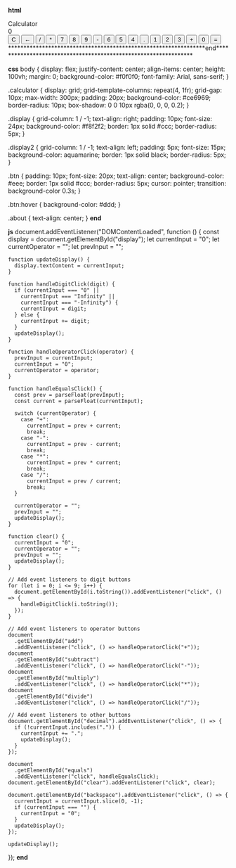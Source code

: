 ****************************************************************html****************************************************************
<html lang="en">
  <head>
    <meta charset="UTF-8" />
    <meta name="viewport" content="width=device-width, initial-scale=1.0" />
    <link rel="stylesheet" href="styles.css" />
    <title>Basic Calculator</title>
  </head>
  <!--Made By Aditya Konda (Task 3 Level 1) Hope it Helps You-->
  <body>
    <div class="calculator">
      <div class="boxer" id="boxer">Calculator</div>
      <div class="display" id="display">0</div>
      <button class="btn" id="clear">C</button>
      <button class="btn" id="backspace">←</button>
      <button class="btn" id="divide">/</button>
      <button class="btn" id="multiply">*</button>
      <button class="btn" id="7">7</button>
      <button class="btn" id="8">8</button>
      <button class="btn" id="9">9</button>
      <button class="btn" id="subtract">-</button>
      <button class="btn" id="6">6</button>
      <button class="btn" id="5">5</button>
      <button class="btn" id="4">4</button>
      <button class="btn" id="decimal">.</button>
      <button class="btn" id="1">1</button>
      <button class="btn" id="2">2</button>
      <button class="btn" id="3">3</button>
      <button class="btn" id="add">+</button>
      <button class="btn" id="0">0</button>
      <button class="btn" id="equals">=</button>
    </div>
    <script src="script.js"></script>
  </body>
</html>
****************************************************************end****************************************************************




****************************************************************css****************************************************************
body {
    display: flex;
    justify-content: center;
    align-items: center;
    height: 100vh;
    margin: 0;
    background-color: #f0f0f0;
    font-family: Arial, sans-serif;
  }
  
  .calculator {
    display: grid;
    grid-template-columns: repeat(4, 1fr);
    grid-gap: 10px;
    max-width: 300px;
    padding: 20px;
    background-color: #ce6969;
    border-radius: 10px;
    box-shadow: 0 0 10px rgba(0, 0, 0, 0.2);
  }
  
  .display {
    grid-column: 1 / -1;
    text-align: right;
    padding: 10px;
    font-size: 24px;
    background-color: #f8f2f2;
    border: 1px solid #ccc;
    border-radius: 5px;
  }
  
  .display2 {
    grid-column: 1 / -1;
    text-align: left;
    padding: 5px;
    font-size: 15px;
    background-color: aquamarine;
    border: 1px solid black;
    border-radius: 5px;
  }
  
  .btn {
    padding: 10px;
    font-size: 20px;
    text-align: center;
    background-color: #eee;
    border: 1px solid #ccc;
    border-radius: 5px;
    cursor: pointer;
    transition: background-color 0.3s;
  }
  
  .btn:hover {
    background-color: #ddd;
  }
  
  .about {
    text-align: center;
  }
  ****************************************************************end****************************************************************




  ****************************************************************js****************************************************************
  document.addEventListener("DOMContentLoaded", function () {
    const display = document.getElementById("display");
    let currentInput = "0";
    let currentOperator = "";
    let prevInput = "";
  
    function updateDisplay() {
      display.textContent = currentInput;
    }
  
    function handleDigitClick(digit) {
      if (currentInput === "0" ||
        currentInput === "Infinity" ||
        currentInput === "-Infinity") {
        currentInput = digit;
      } else {
        currentInput += digit;
      }
      updateDisplay();
    }
  
    function handleOperatorClick(operator) {
      prevInput = currentInput;
      currentInput = "0";
      currentOperator = operator;
    }
  
    function handleEqualsClick() {
      const prev = parseFloat(prevInput);
      const current = parseFloat(currentInput);
  
      switch (currentOperator) {
        case "+":
          currentInput = prev + current;
          break;
        case "-":
          currentInput = prev - current;
          break;
        case "*":
          currentInput = prev * current;
          break;
        case "/":
          currentInput = prev / current;
          break;
      }
  
      currentOperator = "";
      prevInput = "";
      updateDisplay();
    }
  
    function clear() {
      currentInput = "0";
      currentOperator = "";
      prevInput = "";
      updateDisplay();
    }
  
    // Add event listeners to digit buttons
    for (let i = 0; i <= 9; i++) {
      document.getElementById(i.toString()).addEventListener("click", () => {
        handleDigitClick(i.toString());
      });
    }
  
    // Add event listeners to operator buttons
    document
      .getElementById("add")
      .addEventListener("click", () => handleOperatorClick("+"));
    document
      .getElementById("subtract")
      .addEventListener("click", () => handleOperatorClick("-"));
    document
      .getElementById("multiply")
      .addEventListener("click", () => handleOperatorClick("*"));
    document
      .getElementById("divide")
      .addEventListener("click", () => handleOperatorClick("/"));
  
    // Add event listeners to other buttons
    document.getElementById("decimal").addEventListener("click", () => {
      if (!currentInput.includes(".")) {
        currentInput += ".";
        updateDisplay();
      }
    });
  
    document
      .getElementById("equals")
      .addEventListener("click", handleEqualsClick);
    document.getElementById("clear").addEventListener("click", clear);
  
    document.getElementById("backspace").addEventListener("click", () => {
      currentInput = currentInput.slice(0, -1);
      if (currentInput === "") {
        currentInput = "0";
      }
      updateDisplay();
    });
  
    updateDisplay();
  });
  ****************************************************************end****************************************************************    
